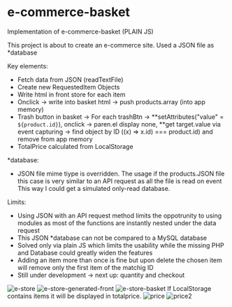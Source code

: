 # e-commerce-basket
Implementation of e-commerce-basket (PLAIN JS)

This project is about to create an e-commerce site.
Used a JSON file as *database

Key elements:
- Fetch data from JSON (readTextFile)
- Create new RequestedItem Objects
- Write html in front store for each item
- Onclick  -> write into basket html -> push products.array (into app memory)
- Trash button in basket -> For each trashBtn -> **setAttributes("value" = `${product.id}`), onclick ->
paren.el display none, **get target.value via event capturing -> find object by ID ((x) => x.id) === product.id) and remove from app memory
- TotalPrice calculated from LocalStorage

*database: 
- JSON file mime tiype is overridden. The usage if the products.JSON file this case is very similar to an API request as all the file is read on event
This way I could get a simulated only-read database.

Limits:
- Using JSON with an API request method limits the oppotrunity to using modules as most of the functions are instantly nested under the data request
- This JSON *database can not be compared to a MySQL database
- Solved only via plain JS which limits the usability while the missing PHP and Database could greatly widen the features
- Adding an item more than once is fine but upon delete the chosen item will remove only the first item of the matchig ID
- Still under development -> next up: quantity and checkout
         
![e-store](https://user-images.githubusercontent.com/55841911/87069043-74047000-c20e-11ea-899e-d3ca8a0844bb.png)
![e-store-generated-front](https://user-images.githubusercontent.com/55841911/87069051-75359d00-c20e-11ea-8830-c5f736edc159.png)
![e-store-basket](https://user-images.githubusercontent.com/55841911/87069055-7666ca00-c20e-11ea-950f-cee10d34eebe.png)
 If LocalStorage contains items it will be displayed in totalprice.
![price](https://user-images.githubusercontent.com/55841911/87251792-9c8aa500-c46e-11ea-9d86-a8744e1fff77.png)
![price2](https://user-images.githubusercontent.com/55841911/87251793-9dbbd200-c46e-11ea-9f61-02644fe6fbce.png)
